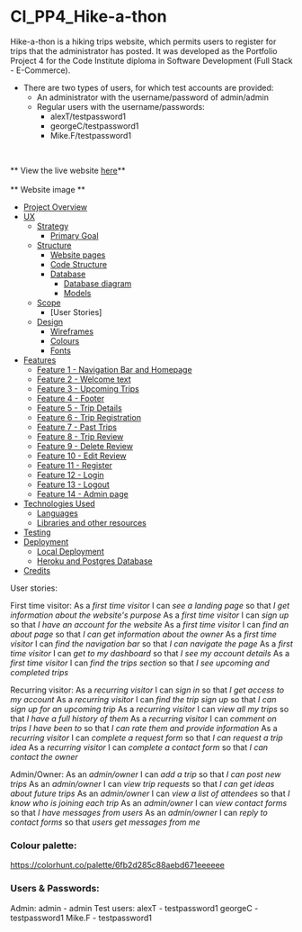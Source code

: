 # CI_PP4_Hike-a-thon
Hike-a-thon is a hiking trips website, which permits users to register for trips that the administrator has posted. It was developed as the Portfolio Project 4 for the Code Institute diploma in Software Development (Full Stack - E-Commerce).

- There are two types of users, for which test accounts are provided:
    - An administrator with the username/password of admin/admin
    - Regular users with the username/passwords:
        - alexT/testpassword1
        - georgeC/testpassword1
        - Mike.F/testpassword1
<br>

** View the live website [here](https://hike-a-thon.herokuapp.com/)**
<br><br>
** Website image **

- [Project Overview](#project-overview)
- [UX](#ux)
    * [Strategy](#strategy)
        + [Primary Goal](#primary-goal)
    * [Structure](#structure)
        + [Website pages](#website-pages)
        + [Code Structure](#code-structure)
        + [Database](#database)
            - [Database diagram](#database-diagram)
            - [Models](#models)
    * [Scope](#scope)
        + [User Stories]
    * [Design](#design)
        + [Wireframes](#wireframes)
        + [Colours](#colours)
        + [Fonts](#fonts)
- [Features](#features)
    * [Feature 1 - Navigation Bar and Homepage](#feature-1)
    * [Feature 2 - Welcome text](#feature-2)
    * [Feature 3 - Upcoming Trips](#feature-3)
    * [Feature 4 - Footer](#feature-4)
    * [Feature 5 - Trip Details](#feature-5)
    * [Feature 6 - Trip Registration](#feature-6)
    * [Feature 7 - Past Trips](#feature-7)
    * [Feature 8 - Trip Review](#feature-8)
    * [Feature 9 - Delete Review](#feature-9)
    * [Feature 10 - Edit Review](#feature-10)
    * [Feature 11 - Register](#feature-11)
    * [Feature 12 - Login](#feature-12)
    * [Feature 13 - Logout](#feature-13)
    * [Feature 14 - Admin page](#feature-14)
- [Technologies Used](#technologies-used)
    * [Languages](#languages)
    * [Libraries and other resources](#libraries-and-other-resources)
- [Testing](#testing)
- [Deployment](#deployment)
  * [Local Deployment](#local-deployment)
  * [Heroku and Postgres Database](#heroku-and-postgres-database)
- [Credits](#credits)

User stories:  
  
First time visitor:
As a *first time visitor* I can *see a landing page* so that *I get information about the website's purpose*
As a *first time visitor* I can *sign up* so that *I have an account for the website*
As a *first time visitor* I can *find an about page* so that *I can get information about the owner*
As a *first time visitor* I can *find the navigation bar* so that *I can navigate the page*
As a *first time visitor* I can *get to my dashboard* so that *I see my account details*
As a *first time visitor* I can *find the trips section* so that *I see upcoming and completed trips*

Recurring visitor:
As a *recurring visitor* I can *sign in* so that *I get access to my account*
As a *recurring visitor* I can *find the trip sign up* so that *I can sign up for an upcoming trip*
As a *recurring visitor* I can *view all my trips* so that *I have a full history of them*
As a *recurring visitor* I can *comment on trips I have been to* so that *I can rate them and provide information*
As a *recurring visitor* I can *complete a request form* so that *I can request a trip idea*
As a *recurring visitor* I can *complete a contact form* so that *I can contact the owner*

Admin/Owner:
As an *admin/owner* I can *add a trip* so that *I can post new trips*
As an *admin/owner* I can *view trip requests* so that *I can get ideas about future trips*
As an *admin/owner* I can *view a list of attendees* so that *I know who is joining each trip*
As an *admin/owner* I can *view contact forms* so that *I have messages from users*
As an *admin/owner* I can *reply to contact forms* so that *users get messages from me*

### Colour palette:
https://colorhunt.co/palette/6fb2d285c88aebd671eeeeee

### Users & Passwords:

Admin: admin - admin
Test users:
alexT - testpassword1
georgeC - testpassword1
Mike.F - testpassword1
